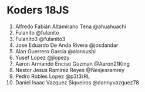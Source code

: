 # Koders 18JS

1. Alfredo Fabián Altamirano Tena @ahuahuachi
2. Fulanito @fulanito
3. Fulanito3 @fulanito3
2. Jose Eduardo De Anda Rivera @josdandar
3. Alan Guerrero García @alansushi
4. Yusef Lopez @jlopezy
5. Aaron Armando Enciso Guzman @Aaron21King
6. Nestor Jesus Ramirez Reyes @Nesjesramrey
7. Pedro Robles Lopez @p3t3rRL
8. Daniel Isaac Vazquez Siqueiros @dannyvazquez78

